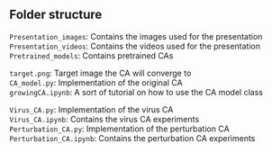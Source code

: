 ## Folder structure
`Presentation_images`: Contains the images used for the presentation  
`Presentation_videos`: Contains the videos used for the presentation  
`Pretrained_models`: Contains pretrained CAs  


`target.png`: Target image the CA will converge to  
`CA_model.py`: Implementation of the original CA  
`growingCA.ipynb`: A sort of tutorial on how to use the CA model class

`Virus_CA.py`: Implementation of the virus CA  
`Virus_CA.ipynb`: Contains the virus CA experiments  
`Perturbation_CA.py`: Implementation of the perturbation CA  
`Perturbation_CA.ipynb`: Contains the perturbation CA experiments  
